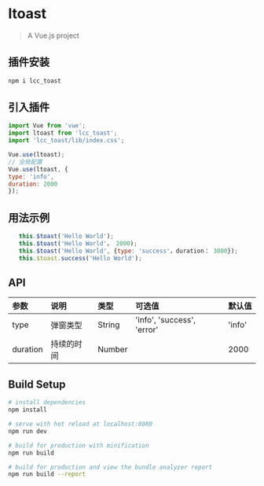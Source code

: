 # ltoast

> A Vue.js project

## 插件安装
```javascript
npm i lcc_toast
```
## 引入插件
```javascript
import Vue from 'vue';
import ltoast from 'lcc_toast';
import 'lcc_toast/lib/index.css';

Vue.use(ltoast);
// 全局配置
Vue.use(ltoast, {
type: 'info',
duration: 2000
});
```

## 用法示例
```javascript
   this.$toast('Hello World');
   this.$toast('Hello World'， 2000);
   this.$toast('Hello World', {type: 'success'，duration： 3000});
   this.$toast.success('Hello World');
```

## API
|参数|说明|类型|可选值|默认值|
|:---|:---|:---|:---|:---|
|type|弹窗类型|String|'info', 'success', 'error'|'info'|
|duration|持续的时间|Number||2000|

## Build Setup

``` bash
# install dependencies
npm install

# serve with hot reload at localhost:8080
npm run dev

# build for production with minification
npm run build

# build for production and view the bundle analyzer report
npm run build --report
```
